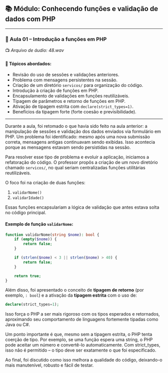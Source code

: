 ## 📚 Módulo: Conhecendo funções e validação de dados com PHP

---

### 🔹 Aula 01 – Introdução a funções em PHP  
📺 *Arquivo de áudio: 48.wav*

#### 🧩 Tópicos abordados:
- Revisão do uso de sessões e validações anteriores.
- Problema com mensagens persistentes na sessão.
- Criação de um diretório `servicos/` para organização do código.
- Introdução à criação de funções em PHP.
- Encapsulamento de validações em funções reutilizáveis.
- Tipagem de parâmetros e retorno de funções em PHP.
- Ativação de tipagem estrita com `declare(strict_types=1)`.
- Benefícios da tipagem forte (forte coesão e previsibilidade).

---

Durante a aula, foi retomado o que havia sido feito na aula anterior: a manipulação de sessões e validação dos dados enviados via formulário em PHP. Um problema foi identificado: mesmo após uma nova submissão correta, mensagens antigas continuavam sendo exibidas. Isso acontecia porque as mensagens estavam sendo persistidas na sessão.

Para resolver esse tipo de problema e evoluir a aplicação, iniciamos a refatoração do código. O professor propôs a criação de um novo diretório chamado `servicos/`, no qual seriam centralizadas funções utilitárias reutilizáveis.

O foco foi na criação de duas funções:
1. `validarNome()`
2. `validarIdade()`

Essas funções encapsulariam a lógica de validação que antes estava solta no código principal.

#### Exemplo de função `validarNome`:

```php
function validarNome(string $nome): bool {
    if (empty($nome)) {
        return false;
    }

    if (strlen($nome) < 3 || strlen($nome) > 40) {
        return false;
    }

    return true;
}
```
Além disso, foi apresentado o conceito de **tipagem de retorno** (por exemplo, `: bool`) e a ativação da **tipagem estrita** com o uso de:

```php
declare(strict_types=1);
```
Isso força o PHP a ser mais rigoroso com os tipos esperados e retornados, aproximando seu comportamento de linguagens fortemente tipadas como Java ou C#.

Um ponto importante é que, mesmo sem a tipagem estrita, o PHP tenta coerção de tipo. Por exemplo, se uma função espera uma string, o PHP pode aceitar um número e convertê-lo automaticamente. Com strict_types, isso não é permitido – o tipo deve ser exatamente o que foi especificado.

Ao final, foi discutido como isso melhora a qualidade do código, deixando-o mais manutenível, robusto e fácil de testar.